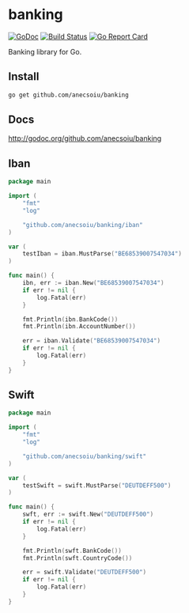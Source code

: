 # banking 
[![GoDoc](http://img.shields.io/badge/go-documentation-blue.svg?style=flat-square)](http://godoc.org/github.com/anecsoiu/banking) 
[![Build Status](https://cloud.drone.io/api/badges/jbub/banking/status.svg)](https://cloud.drone.io/jbub/banking)
[![Go Report Card](https://goreportcard.com/badge/github.com/anecsoiu/banking)](https://goreportcard.com/report/github.com/anecsoiu/banking)

Banking library for Go.

## Install

```bash
go get github.com/anecsoiu/banking
```

## Docs

http://godoc.org/github.com/anecsoiu/banking

## Iban

```go
package main

import (
    "fmt"
    "log"

    "github.com/anecsoiu/banking/iban"
)

var (
    testIban = iban.MustParse("BE68539007547034")
)

func main() {
    ibn, err := iban.New("BE68539007547034")
    if err != nil {
        log.Fatal(err)
    }

    fmt.Println(ibn.BankCode())
    fmt.Println(ibn.AccountNumber())

    err = iban.Validate("BE68539007547034")
    if err != nil {
        log.Fatal(err)
    }
}
```

## Swift

```go
package main

import (
    "fmt"
    "log"

    "github.com/anecsoiu/banking/swift"
)

var (
    testSwift = swift.MustParse("DEUTDEFF500")
)

func main() {
    swft, err := swift.New("DEUTDEFF500")
    if err != nil {
        log.Fatal(err)
    }

    fmt.Println(swft.BankCode())
    fmt.Println(swft.CountryCode())

    err = swift.Validate("DEUTDEFF500")
    if err != nil {
        log.Fatal(err)
    }
}
```